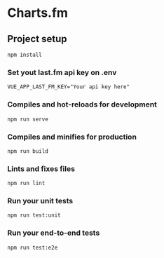 # Charts.fm

## Project setup
```
npm install
```

### Set yout last.fm api key on .env
```
VUE_APP_LAST_FM_KEY="Your api key here"
```

### Compiles and hot-reloads for development
```
npm run serve
```

### Compiles and minifies for production
```
npm run build
```

### Lints and fixes files
```
npm run lint
```

### Run your unit tests
```
npm run test:unit
```

### Run your end-to-end tests
```
npm run test:e2e
```
